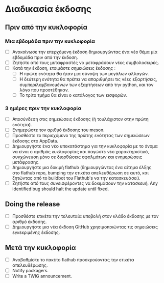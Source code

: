 # Διαδικασία έκδοσης

## Πριν από την κυκλοφορία

### Μια εβδομάδα πριν την κυκλοφορία
- [ ] Ανακοίνωσε την επερχόμενη έκδοση δημιουργώντας ένα νέο θέμα μία εβδομάδα πριν από την έκδοση.
- [ ] Ζητήστε από τους μεταφραστές να μεταφράσουν νέες συμβολοσειρές.
- [ ] Κατά την έκδοση, ετοιμάστε σημειώσεις έκδοσης :
  - [ ] Η πρώτη ενότητα θα ήταν μια σύνοψη των μεγάλων αλλαγών.
  - [ ] Η δεύτερη ενότητα θα πρέπει να απαριθμήσει τις νέες εξαρτήσεις, συμπεριλαμβανομένων των εξαρτήσεων από την python, και τον λόγο που προστέθηκαν.
  - [ ] Το τρίτο τμήμα θα είναι ο κατάλογος των εισφορών.

### 3 ημέρες πριν την κυκλοφορία
- [ ] Αποσύνδεση στις σημειώσεις έκδοσης (ή τουλάχιστον στην πρώτη ενότητα).
- [ ] Ενημερώστε τον αριθμό έκδοσης του meson.
- [ ] Προσθέστε το περιεχόμενο της πρώτης ενότητας των σημειώσεων έκδοσης στο AppData.
- [ ] Δημιουργήστε ένα νέο υποκατάστημα για την κυκλοφορία με το όνομα να είναι ο αριθμός κυκλοφορίας και παγώστε νέο χαρακτηριστικό, συγχώνευση μόνο σε διορθώσεις σφαλμάτων και ενημερώσεις μετάφρασης.
- [ ] Δημιουργήστε μια δοκιμή flathub (δημιουργώντας ένα αίτημα έλξης στο flathub repo, bumping την ετικέτα απελευθέρωση σε αυτό, και ζητώντας από το buildbot του Flathub's να την κατασκευάσει).
- [ ] Ζητήστε από τους συνεισφέροντες να δοκιμάσουν την κατασκευή. Any identified bug should halt the update until fixed.

## Doing the release
- [ ] Προσθέστε ετικέτα την τελευταία υποβολή στον κλάδο έκδοσης με τον αριθμό έκδοσης.
- [ ] Δημιουργήστε μια νέα έκδοση GitHub χρησιμοποιώντας τις σημειώσεις εγκεκριμένης έκδοσης.

## Μετά την κυκλοφορία
- [ ] Αναβαθμίστε το πακέτο flathub προσκρούοντας την ετικέτα απελευθέρωσης.
- [ ] Notify packagers.
- [ ] Write a TWIG announcement.
